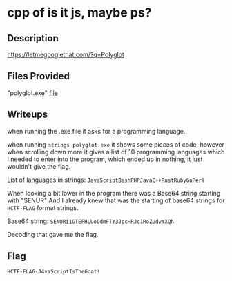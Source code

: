 # cpp of is it js, maybe ps?

## Description
https://letmegooglethat.com/?q=Polyglot

## Files Provided
"polyglot.exe" [file](./cpp%20of%20is%20it%20js,%20maybe%20ps/polyglot.exe)

## Writeups
when running the .exe file it asks for a programming language.

when running `strings polyglot.exe` it shows some pieces of code, however when scrolling down more it gives a list of 10 programming languages which I needed to enter into the program, which ended up in nothing, it just wouldn't give the flag.

List of languages in strings:
`JavaScriptBashPHPJavaC++RustRubyGoPerl`

When looking a bit lower in the program there  was a Base64 string starting with "SENUR" And I already knew that was the starting of base64 strings for `HCTF-FLAG` format strings.

Base64 string: 
`SENURi1GTEFHLUo0dmFTY3JpcHRJc1RoZUdvYXQh`

Decoding that gave me the flag.

## Flag
```
HCTF-FLAG-J4vaScriptIsTheGoat!
```